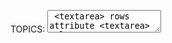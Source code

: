 TOPICS: <textarea>
        <textarea> rows attribute
        <textarea> cols attribute
        <textarea> name attribute
        <textarea> maxlength attribute
        <textarea> minlength attribute
        <textarea> required attribute
        <textarea> wrap attribute
        <textarea> autocomplete attribute
        <textarea> autofocus attribute
        <textarea> disabled attribute
        <textarea> readonly attribute
        <textarea> placeholder attribute
        <textarea> spellcheck attribute
        <textarea> form attribute

# HTML `<textarea>` Element

The **HTML `<textarea>` element** represents a **multi-line plain-text editing control**,
useful when you
want to allow users to enter a sizeable amount of free-form text, for example a comment on a
review or feedback form.

## Technical Summary

|  |  |
| :-- | :-- |
| **Content categories** | *Flow content*, *phrasing content*, *Interactive content*, *listed, labelable, resettable, and submittable form-associated element*. |
| **Permitted content** | *Text* |
| **Tag omission** | None, both the starting and ending tag are mandatory. |
| **Permitted parents** | Any element that accepts *phrasing content*. |
| **Permitted ARIA roles** | None |
| **DOM interface** | **`HTMLTextAreaElement`** |

## Attributes

This element includes the [global attributes](/en/webfrontend/HTML_Global_Attributes).

| Attribute | Description |
| :-- | :-- |
| **`rows`** | The number of **visible text lines** for the control. |
| **`cols`** | The **visible width** of the text control, in average character widths. If it is specified, it must be a *positive integer*. If it is not specified, the default value is *`20`*. |
| **`name`** | The **name** of the control. |
| **`maxlength`** | The **maximum number of characters** (*UTF-16* code units) that the user can enter. If this value isn't specified, the user can enter an *unlimited* number of characters. |
| **`minlength`** | The **minimum number of characters** (*UTF-16* code units) required that the user should enter. |
| **`wrap`** | Indicates how the control wraps text. Possible values are:<br><br>**`hard`:** The browser automatically inserts line breaks (CR+LF) so that each line has no more than the width of the control; the `cols` attribute must also be specified for this to take effect.<br>**`soft`:** The browser ensures that all line breaks in the value consist of a CR+LF pair, but does not insert any additional line breaks.<br>**`off`:** Like `soft` but changes appearance to white-space: pre so line segments exceeding `cols` are not wrapped and the `<textarea>` becomes horizontally scrollable.<br><br>If this attribute is not specified, *`soft`* is its default value. |
| **`placeholder`** | A **hint** to the user of what can be entered in the control. Carriage returns or line-feeds within the placeholder text must be treated as line breaks when rendering the hint. |
| `spellcheck` | Specifies whether the `<textarea>` is subject to spell checking by the underlying browser/OS. the value can be:<br>**`true`:** Indicates that the element needs to have its spelling and grammar checked.<br>**`default`:** Indicates that the element is to act according to a default behavior, possibly based on the parent element's own `spellcheck` value.<br>**`false`:** Indicates that the element should not be spell checked.

The `<textarea>` element also accepts several attributes common to form *[`<input>`](/en/webfrontend/<input>)*s,
such as **`form`**, **`autocomplete`**, **`autofocus`**, **`disabled`**, `placeholder`,
**`readonly`**, and **`required`**.

## Basic Usage

The following example show a very simple textarea, with a set numbers of rows and columns and
some default content.

```html
<label for="t">Label for textarea: </label>
<textarea id="t" name="textarea"
   rows="10" cols="50">Write something here</textarea>
```

The **`id`** attribute to allow the `<textarea>` to be associated with a *[`<label>`](/en/webfrontend/<label>)*
element for accessibility purposes, and a **`name`** attribute to set the name of the associated
data point submitted to the server when the form is submitted.

The **`rows`** and **`cols`** attributes allow you to specify an exact size for the `<textarea>` to take.
Setting these is a good idea for consistency, as browser defaults can differ.

If you want default content for your `<textarea>`, you enter it between the opening and closing
tags. `<textarea>` does not support the `value` attribute.

## Usage: Min and Max Length

**`maxlength`** specifies a maximum number of characters that the `<textarea>` is allowed to contain.
You can also set a minimum length that is considered valid using the **`minlength`** attribute,
and specify that the `<textarea>` will not submit (and is invalid) if it is empty, using the
**`required`** attribute.
This provides the `<textarea>` with simple validation, which is more basic than
the other form elements (for example, you can't provide specific regexs to validate the value against
using the *`pattern`* attribute, like you can with the [`<input>`](/en/webfrontend/<input>) element).

This example has a minimum and maximum number of characters — of `10` and `20` respectively.
Try it and see.

```html
<textarea name="textarea"
   rows="5" cols="30"
   minlength="10" maxlength="20">Write something here</textarea>
```

Note that *`minlength`* doesn't stop the user from removing characters so that the number entered goes
past the minimum, but it does make the value entered into the `<textarea>` invalid. Also note
that even if you have a `minlength` value set (3, for example), an empty `<textarea>` is still
considered valid unless you also have the *`required`* attribute set.

## Usage: Placeholder

This example has a **placeholder** set. Notice how it disappears when you start typing into the box.

```html
<textarea name="textarea"
   rows="5" cols="30"
   placeholder="Comment text."></textarea>
```

!!! warn ""
    Note: Placeholders should only be used to show an example of the type of data that should be
    entered into a form; they are not a substitute for a proper *[`<label>`](/en/webfrontend/<label>)*
    element tied to the input.

## Usage: Disabled and Readonly

This example shows two `<textarea>`s — one of which is **`disabled`**, and one of which is **`readonly`**.
Have a play with both and you'll see the difference in behavior — the `disabled` element is not
selectable in any way (and its value is not submitted), whereas the `readonly` element is selectable
and its contents copyable (and its value is submitted); you just can't edit the contents.

```html
<textarea name="textarea"
   rows="5" cols="30"
   disabled>I am a disabled textarea</textarea>

<textarea name="textarea"
   rows="5" cols="30"
   readonly>I am a readonly textarea</textarea>
```

## Styling With CSS

`<textarea>` is a replaced element — it has intrinsic dimensions, like a raster image.
By default, its **`display`** value is **`block`**. Compared to other form elements it is relatively
easy to style, with its box model, fonts, color scheme, etc. being easily manipulable using regular [[CSS]].

[Styling HTML forms](/en/webfrontend/<form>) provides some useful tips on styling `<textarea>`s.

### Baseline Inconsistency

The HTML specification doesn't define where the *baseline* of a `<textarea>` is, so different browsers
set it to different positions. Don't use *`vertical-align: baseline`* on it; the behavior is unpredictable.

### Resizable

In most browsers, `<textarea>`s are resizable — you'll notice the drag handle in the right hand
corner, which can be used to alter the size of the element on the page. This is controlled by the
**`resize`** CSS property — resizing is enabled by default, but you can explicitly disable it like:

```css
/* Example: disable <textarea> resizing */
textarea {
  resize: none;
}
```

### Styling Valid and Invalid Values

Valid and invalid values of a `<textarea>` element (e.g. those within, and outside the bounds
set by `minlength`, `maxlength`, or `required`) can be highlighted using the **`:valid`** and **`:invalid`**
pseudo-classes. For example, to give your textarea a different border depending on whether
it is valid or invalid:

```css
textarea:invalid {
  border: 2px dashed red;
}

textarea:valid {
   border: 2px solid lime;
}
```

## Other Form-Related Elements

- [`<form>`, `<input>`](/en/webfrontend/<form>)
- [`<label>`](/en/webfrontend/<label>)
- [`<fieldset>`, `<legend>`](/en/webfrontend/<fieldset>)
- [`<button>`](/en/webfrontend/<button>)
- [`<select>`, `<datalist>`, `<option>`, `<optgroup>`](/en/webfrontend/<select>)
- [`<output>`](/en/webfrontend/<output>)
- [`<progress>`](/en/webfrontend/<progress>)
- [`<meter>`](/en/webfrontend/<meter>)
